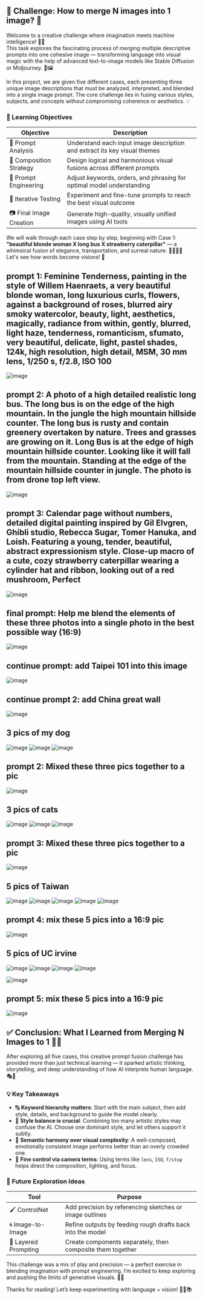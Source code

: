 ## 🚀 Challenge: How to merge N images into 1 image? 🤔

Welcome to a creative challenge where imagination meets machine intelligence! 🧠✨  
This task explores the fascinating process of merging multiple descriptive prompts into one cohesive image — transforming language into visual magic with the help of advanced text-to-image models like Stable Diffusion or Midjourney. 🎨🖼️

In this project, we are given five different cases, each presenting three unique image descriptions that must be analyzed, interpreted, and blended into a single image prompt. The core challenge lies in fusing various styles, subjects, and concepts without compromising coherence or aesthetics. 💡

### 🎯 Learning Objectives

| Objective | Description |
|----------|-------------|
| 📝 Prompt Analysis | Understand each input image description and extract its key visual themes |
| 🎨 Composition Strategy | Design logical and harmonious visual fusions across different prompts |
| 🔧 Prompt Engineering | Adjust keywords, orders, and phrasing for optimal model understanding |
| 🧪 Iterative Testing | Experiment and fine-tune prompts to reach the best visual outcome |
| 📷 Final Image Creation | Generate high-quality, visually unified images using AI tools |

We will walk through each case step by step, beginning with Case 1:  
**"beautiful blonde woman X long bus X strawberry caterpillar"** — a whimsical fusion of elegance, transportation, and surreal nature. 🧚‍♀️🚌🍓  
Let's see how words become visions! 🌈


## prompt 1: Feminine Tenderness, painting in the style of Willem Haenraets, a very beautiful blonde woman, long luxurious curls, flowers, against a background of roses, blurred airy smoky watercolor, beauty, light, aesthetics, magically, radiance from within, gently, blurred, light haze, tenderness, romanticism, sfumato, very beautiful, delicate, light, pastel shades,  124k, high resolution, high detail, MSM, 30 mm lens, 1/250 s, f/2.8, ISO 100 

![image](https://github.com/user-attachments/assets/20c9fec0-97d3-4269-bcb2-889e0b944d78)


## prompt 2: A photo of a high detailed realistic long bus. The long bus is on the edge of the high mountain. In the jungle the high mountain hillside counter. The long bus is rusty and contain greenery overtaken by nature. Trees and grasses are growing on it. Long Bus is at the edge of high mountain hillside counter. Looking like it will fall from the mountain. Standing at the edge of the mountain hillside counter in jungle. The photo is from drone top left view.

![image](https://github.com/user-attachments/assets/a0bd70ac-5b6a-40cf-9fad-5aaf04360d44)


## prompt 3: Calendar page without numbers, detailed digital painting inspired by Gil Elvgren, Ghibli studio, Rebecca Sugar, Tomer Hanuka, and Loish. Featuring a young, tender, beautiful, abstract expressionism style. Close-up macro of a cute, cozy strawberry caterpillar wearing a cylinder hat and ribbon, looking out of a red mushroom, Perfect

![image](https://github.com/user-attachments/assets/6f1fb9eb-f6c4-4bab-8722-43f18d58fc41)

## final prompt: Help me blend the elements of these three photos into a single photo in the best possible way (16:9)

![image](https://github.com/user-attachments/assets/39493a78-cac8-45da-8e42-534459f98d66)

## continue prompt: add Taipei 101 into this image

![image](https://github.com/user-attachments/assets/cca689da-4c71-45ef-8c4a-f78bec140adf)

## continue prompt 2: add China great wall

![image](https://github.com/user-attachments/assets/79e7587f-4fdc-4c63-b133-117b8e205653)

## 3 pics of my dog

![image](https://github.com/user-attachments/assets/5d9387e3-c078-4087-b76f-752792d1a35c)
![image](https://github.com/user-attachments/assets/fcc5a6cb-5d86-4f24-845b-8651c972a791)
![image](https://github.com/user-attachments/assets/c04e6d65-7177-452c-9c09-3057c5ce5488)

## prompt 2: Mixed these three pics together to a pic

![image](https://github.com/user-attachments/assets/8eec3317-34f9-4f9f-b214-7d47ed358dd3)

## 3 pics of cats

![image](https://github.com/user-attachments/assets/4a12522f-57c8-43a7-8791-b19464d0cfde)
![image](https://github.com/user-attachments/assets/a9aa8bd6-75e6-445c-9605-29667ab7332e)
![image](https://github.com/user-attachments/assets/16d4603b-5e36-4613-badf-76a16420d77b)

## prompt 3: Mixed these three pics together to a pic

![image](https://github.com/user-attachments/assets/fac24eb9-61f9-404a-a27c-097938b7322f)

## 5 pics of Taiwan

![image](https://github.com/user-attachments/assets/2ccac0e7-b116-44fe-8652-599dc2762c65)
![image](https://github.com/user-attachments/assets/9393ace7-e369-4463-b545-39cec1e9e862)
![image](https://github.com/user-attachments/assets/bd06b41d-e46e-40a8-8664-2190a76c0286)
![image](https://github.com/user-attachments/assets/f004f559-a56e-4572-a415-235d4c0a345e)
![image](https://github.com/user-attachments/assets/00ca529b-29c6-4219-8251-dcb015de8a9f)

## prompt 4: mix these 5 pics into a 16:9 pic

![image](https://github.com/user-attachments/assets/b32f97ef-5b0f-4f06-bc46-cf5423320a8d)


## 5 pics of UC irvine

![image](https://github.com/user-attachments/assets/685538b6-4b9d-47b5-9033-fe0c6ba58747)
![image](https://github.com/user-attachments/assets/b4584f9f-c519-49be-aaff-892b3c51ab99)
![image](https://github.com/user-attachments/assets/347c8a1e-f0fc-460b-bbb4-dc333e5a8578)
![image](https://github.com/user-attachments/assets/e6383ec3-3714-4dc9-97ff-e24837a2ad43)

![image](https://github.com/user-attachments/assets/517f616a-7eec-4ed2-bfcb-4ca66b732a14)

## prompt 5: mix these 5 pics into a 16:9 pic

![image](https://github.com/user-attachments/assets/f955a2aa-5d15-45e3-8305-a5fa6ab74fae)



## ✅ Conclusion: What I Learned from Merging N Images to 1 🧩🧠

After exploring all five cases, this creative prompt fusion challenge has provided more than just technical learning — it sparked artistic thinking, storytelling, and deep understanding of how AI interprets human language. 🎭🤖

### 💡 Key Takeaways

- 🔠 **Keyword hierarchy matters**: Start with the main subject, then add style, details, and background to guide the model clearly.
- 🎨 **Style balance is crucial**: Combining too many artistic styles may confuse the AI. Choose one dominant style, and let others support it subtly.
- 🧘 **Semantic harmony over visual complexity**: A well-composed, emotionally consistent image performs better than an overly crowded one.
- 🔬 **Fine control via camera terms**: Using terms like `lens`, `ISO`, `f/stop` helps direct the composition, lighting, and focus.

### 🧭 Future Exploration Ideas

| Tool | Purpose |
|------|---------|
| 🖌️ ControlNet | Add precision by referencing sketches or image outlines |
| 🌀 Image-to-Image | Refine outputs by feeding rough drafts back into the model |
| 🧱 Layered Prompting | Create components separately, then composite them together |

This challenge was a mix of play and precision — a perfect exercise in blending imagination with prompt engineering. I’m excited to keep exploring and pushing the limits of generative visuals. 🚀🧠

Thanks for reading! Let’s keep experimenting with language + vision! 💬🎨📚




